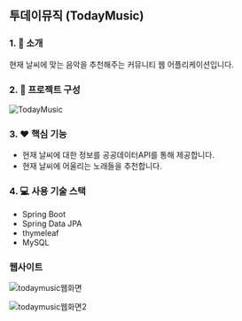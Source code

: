 ## 투데이뮤직 (TodayMusic)

### 1. :wave: 소개
현재 날씨에 맞는 음악을 추천해주는 커뮤니티 웹 어플리케이션입니다. 

### 2. :construction: 프로젝트 구성

![TodayMusic](https://user-images.githubusercontent.com/75430912/112151763-eeeaab00-8c24-11eb-949c-08db04906feb.png)


### 3. :heart: 핵심 기능
- 현재 날씨에 대한 정보를 공공데이터API를 통해 제공합니다.
- 현재 날씨에 어울리는 노래들을 추천합니다.

### 4. :computer: 사용 기술 스택
- Spring Boot
- Spring Data JPA
- thymeleaf
- MySQL


### 웹사이트
![todaymusic웹화면](https://user-images.githubusercontent.com/75430912/111973810-3b10ef00-8b42-11eb-8792-2b4ece80caa1.JPG)


![todaymusic웹화면2](https://user-images.githubusercontent.com/75430912/111973817-3cdab280-8b42-11eb-9ae1-1300dd049b3a.JPG)
